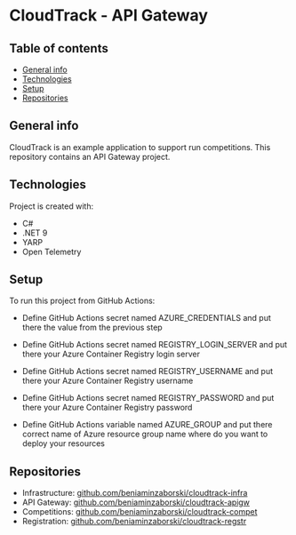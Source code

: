 # CloudTrack - API Gateway

## Table of contents
* [General info](#general-info)
* [Technologies](#technologies)
* [Setup](#setup)
* [Repositories](#repositories)

## General info
CloudTrack is an example application to support run competitions.
This repository contains an API Gateway project.

## Technologies
Project is created with:
* C#
* .NET 9
* YARP
* Open Telemetry

## Setup
To run this project from GitHub Actions:

* Define GitHub Actions secret named AZURE_CREDENTIALS and put there the value from the previous step

* Define GitHub Actions secret named REGISTRY_LOGIN_SERVER and put there your Azure Container Registry login server

* Define GitHub Actions secret named REGISTRY_USERNAME and put there your Azure Container Registry username

* Define GitHub Actions secret named REGISTRY_PASSWORD and put there your Azure Container Registry password

* Define GitHub Actions variable named AZURE_GROUP and put there correct name of Azure resource group name where do you want to deploy your resources

## Repositories
* Infrastructure: [github.com/beniaminzaborski/cloudtrack-infra](https://github.com/beniaminzaborski/cloudtrack-infra)
* API Gateway: [github.com/beniaminzaborski/cloudtrack-apigw](https://github.com/beniaminzaborski/cloudtrack-apigw)
* Competitions: [github.com/beniaminzaborski/cloudtrack-compet](https://github.com/beniaminzaborski/cloudtrack-compet)
* Registration: [github.com/beniaminzaborski/cloudtrack-regstr](https://github.com/beniaminzaborski/cloudtrack-regstr)
